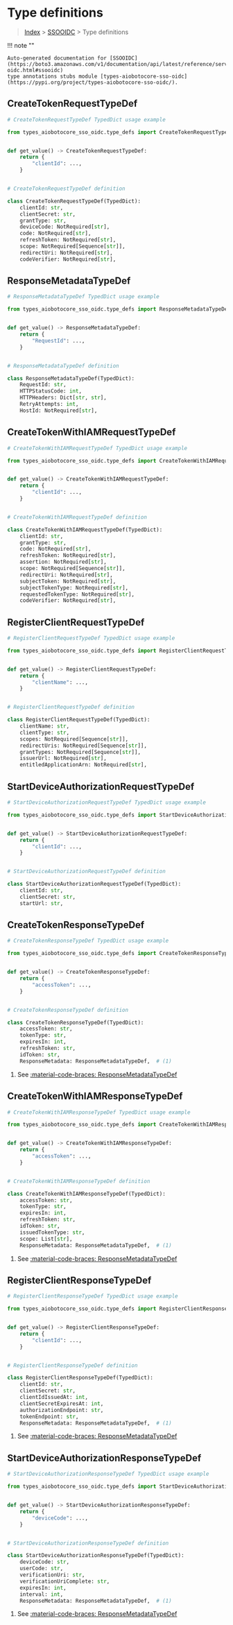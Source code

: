 # Type definitions

> [Index](../README.md) > [SSOOIDC](./README.md) > Type definitions

!!! note ""

    Auto-generated documentation for [SSOOIDC](https://boto3.amazonaws.com/v1/documentation/api/latest/reference/services/sso-oidc.html#ssooidc)
    type annotations stubs module [types-aiobotocore-sso-oidc](https://pypi.org/project/types-aiobotocore-sso-oidc/).



## CreateTokenRequestTypeDef

```python
# CreateTokenRequestTypeDef TypedDict usage example

from types_aiobotocore_sso_oidc.type_defs import CreateTokenRequestTypeDef


def get_value() -> CreateTokenRequestTypeDef:
    return {
        "clientId": ...,
    }


# CreateTokenRequestTypeDef definition

class CreateTokenRequestTypeDef(TypedDict):
    clientId: str,
    clientSecret: str,
    grantType: str,
    deviceCode: NotRequired[str],
    code: NotRequired[str],
    refreshToken: NotRequired[str],
    scope: NotRequired[Sequence[str]],
    redirectUri: NotRequired[str],
    codeVerifier: NotRequired[str],
```


## ResponseMetadataTypeDef

```python
# ResponseMetadataTypeDef TypedDict usage example

from types_aiobotocore_sso_oidc.type_defs import ResponseMetadataTypeDef


def get_value() -> ResponseMetadataTypeDef:
    return {
        "RequestId": ...,
    }


# ResponseMetadataTypeDef definition

class ResponseMetadataTypeDef(TypedDict):
    RequestId: str,
    HTTPStatusCode: int,
    HTTPHeaders: Dict[str, str],
    RetryAttempts: int,
    HostId: NotRequired[str],
```


## CreateTokenWithIAMRequestTypeDef

```python
# CreateTokenWithIAMRequestTypeDef TypedDict usage example

from types_aiobotocore_sso_oidc.type_defs import CreateTokenWithIAMRequestTypeDef


def get_value() -> CreateTokenWithIAMRequestTypeDef:
    return {
        "clientId": ...,
    }


# CreateTokenWithIAMRequestTypeDef definition

class CreateTokenWithIAMRequestTypeDef(TypedDict):
    clientId: str,
    grantType: str,
    code: NotRequired[str],
    refreshToken: NotRequired[str],
    assertion: NotRequired[str],
    scope: NotRequired[Sequence[str]],
    redirectUri: NotRequired[str],
    subjectToken: NotRequired[str],
    subjectTokenType: NotRequired[str],
    requestedTokenType: NotRequired[str],
    codeVerifier: NotRequired[str],
```


## RegisterClientRequestTypeDef

```python
# RegisterClientRequestTypeDef TypedDict usage example

from types_aiobotocore_sso_oidc.type_defs import RegisterClientRequestTypeDef


def get_value() -> RegisterClientRequestTypeDef:
    return {
        "clientName": ...,
    }


# RegisterClientRequestTypeDef definition

class RegisterClientRequestTypeDef(TypedDict):
    clientName: str,
    clientType: str,
    scopes: NotRequired[Sequence[str]],
    redirectUris: NotRequired[Sequence[str]],
    grantTypes: NotRequired[Sequence[str]],
    issuerUrl: NotRequired[str],
    entitledApplicationArn: NotRequired[str],
```


## StartDeviceAuthorizationRequestTypeDef

```python
# StartDeviceAuthorizationRequestTypeDef TypedDict usage example

from types_aiobotocore_sso_oidc.type_defs import StartDeviceAuthorizationRequestTypeDef


def get_value() -> StartDeviceAuthorizationRequestTypeDef:
    return {
        "clientId": ...,
    }


# StartDeviceAuthorizationRequestTypeDef definition

class StartDeviceAuthorizationRequestTypeDef(TypedDict):
    clientId: str,
    clientSecret: str,
    startUrl: str,
```


## CreateTokenResponseTypeDef

```python
# CreateTokenResponseTypeDef TypedDict usage example

from types_aiobotocore_sso_oidc.type_defs import CreateTokenResponseTypeDef


def get_value() -> CreateTokenResponseTypeDef:
    return {
        "accessToken": ...,
    }


# CreateTokenResponseTypeDef definition

class CreateTokenResponseTypeDef(TypedDict):
    accessToken: str,
    tokenType: str,
    expiresIn: int,
    refreshToken: str,
    idToken: str,
    ResponseMetadata: ResponseMetadataTypeDef,  # (1)
```

1. See [:material-code-braces: ResponseMetadataTypeDef](./type_defs.md#responsemetadatatypedef)

## CreateTokenWithIAMResponseTypeDef

```python
# CreateTokenWithIAMResponseTypeDef TypedDict usage example

from types_aiobotocore_sso_oidc.type_defs import CreateTokenWithIAMResponseTypeDef


def get_value() -> CreateTokenWithIAMResponseTypeDef:
    return {
        "accessToken": ...,
    }


# CreateTokenWithIAMResponseTypeDef definition

class CreateTokenWithIAMResponseTypeDef(TypedDict):
    accessToken: str,
    tokenType: str,
    expiresIn: int,
    refreshToken: str,
    idToken: str,
    issuedTokenType: str,
    scope: List[str],
    ResponseMetadata: ResponseMetadataTypeDef,  # (1)
```

1. See [:material-code-braces: ResponseMetadataTypeDef](./type_defs.md#responsemetadatatypedef)

## RegisterClientResponseTypeDef

```python
# RegisterClientResponseTypeDef TypedDict usage example

from types_aiobotocore_sso_oidc.type_defs import RegisterClientResponseTypeDef


def get_value() -> RegisterClientResponseTypeDef:
    return {
        "clientId": ...,
    }


# RegisterClientResponseTypeDef definition

class RegisterClientResponseTypeDef(TypedDict):
    clientId: str,
    clientSecret: str,
    clientIdIssuedAt: int,
    clientSecretExpiresAt: int,
    authorizationEndpoint: str,
    tokenEndpoint: str,
    ResponseMetadata: ResponseMetadataTypeDef,  # (1)
```

1. See [:material-code-braces: ResponseMetadataTypeDef](./type_defs.md#responsemetadatatypedef)

## StartDeviceAuthorizationResponseTypeDef

```python
# StartDeviceAuthorizationResponseTypeDef TypedDict usage example

from types_aiobotocore_sso_oidc.type_defs import StartDeviceAuthorizationResponseTypeDef


def get_value() -> StartDeviceAuthorizationResponseTypeDef:
    return {
        "deviceCode": ...,
    }


# StartDeviceAuthorizationResponseTypeDef definition

class StartDeviceAuthorizationResponseTypeDef(TypedDict):
    deviceCode: str,
    userCode: str,
    verificationUri: str,
    verificationUriComplete: str,
    expiresIn: int,
    interval: int,
    ResponseMetadata: ResponseMetadataTypeDef,  # (1)
```

1. See [:material-code-braces: ResponseMetadataTypeDef](./type_defs.md#responsemetadatatypedef)

